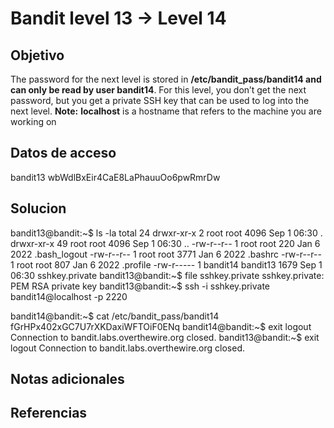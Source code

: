 # Bandit level 13  → Level 14

## Objetivo
The password for the next level is stored in **/etc/bandit_pass/bandit14 and can only be read by user bandit14**. For this level, you don’t get the next password, but you get a private SSH key that can be used to log into the next level. **Note:** **localhost** is a hostname that refers to the machine you are working on

## Datos de acceso
bandit13
wbWdlBxEir4CaE8LaPhauuOo6pwRmrDw

## Solucion
bandit13@bandit:~$ ls -la
total 24
drwxr-xr-x  2 root     root     4096 Sep  1 06:30 .
drwxr-xr-x 49 root     root     4096 Sep  1 06:30 ..
-rw-r--r--  1 root     root      220 Jan  6  2022 .bash_logout
-rw-r--r--  1 root     root     3771 Jan  6  2022 .bashrc
-rw-r--r--  1 root     root      807 Jan  6  2022 .profile
-rw-r-----  1 bandit14 bandit13 1679 Sep  1 06:30 sshkey.private
bandit13@bandit:~$ file sshkey.private
sshkey.private: PEM RSA private key
bandit13@bandit:~$ ssh -i sshkey.private bandit14@localhost -p 2220


bandit14@bandit:~$ cat /etc/bandit_pass/bandit14
fGrHPx402xGC7U7rXKDaxiWFTOiF0ENq
bandit14@bandit:~$ exit
logout
Connection to bandit.labs.overthewire.org closed.
bandit13@bandit:~$ exit
logout
Connection to bandit.labs.overthewire.org closed.

## Notas adicionales

## Referencias